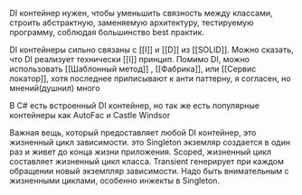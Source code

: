 DI контейнер нужен, чтобы уменьшить связность между классами, строить абстрактную, заменяемую архитектуру, тестируемую программу, соблюдая большинство best практик.

DI контейнеры сильно связаны с [[I]] и [[D]] из [[SOLID]]. Можно сказать, что DI реализует технически [[I]] принцип. Помимо DI, можно использовать [[Шаблонный метод]] , [[Фабрика]], или [[Сервис локатор]], хотя последнее приписывают к анти паттерну, я согласен, но мнений(душнил) много

В C# есть встроенный DI контейнер, но так же есть популярные контейнеры как AutoFac и Castle Windsor

Важная вещь, который предоставляет любой DI контейнер, это жизненный цикл зависимости. это Singleton экземляр создается в один раз и живет до конца жизни приложения. Scoped, жизненный цикл составляет жизненный цикл класса. Transient генерирует при каждом обращении новый экземпляр зависимости. Надо быть внимательным с жизненными циклами, особенно инжекты в Singleton.


